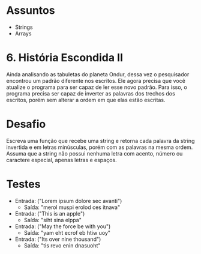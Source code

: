 # Assuntos
- Strings
- Arrays

# 6. História Escondida II
Ainda analisando as tabuletas do planeta Ondur, dessa vez o pesquisador encontrou um padrão diferente nos escritos.
Ele agora precisa que você atualize o programa para ser capaz de ler esse novo padrão.
Para isso, o programa precisa ser capaz de inverter as palavras dos trechos dos escritos, porém sem alterar a ordem em que elas estão escritas.

# Desafio
Escreva uma função que recebe uma string e retorna cada palavra da string invertida e em letras minúsculas, porém com as palavras na mesma ordem.
Assuma que a string não possui nenhuma letra com acento, número ou caractere especial, apenas letras e espaços.

# Testes
- Entrada: ("Lorem ipsum dolore sec avanti")
  - Saída: "merol muspi erolod ces itnava"
- Entrada: ("This is an apple")
  - Saída: "siht sina elppa"
- Entrada: ("May the force be with you")
  - Saída: "yam eht ecrof eb htiw uoy"
- Entrada: ("Its over nine thousand")
  - Saída: "tis revo enin dnasuoht"